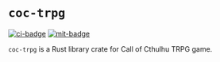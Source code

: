 # `coc-trpg`

[![ci-badge][]][ci] [![mit-badge][]][mit]

`coc-trpg` is a Rust library crate for Call of Cthulhu TRPG game.

[ci-badge]: https://img.shields.io/github/workflow/status/catsworld/coc-trpg/ci?style=flat
[ci]: https://github.com/catsworld/coc-trpg/actions
[mit-badge]: https://img.shields.io/github/license/catsworld/coc-trpg?style=flat
[mit]: https://github.com/catsworld/coc-trpg/blob/master/LICENSE

